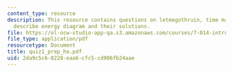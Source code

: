 ```yaml
---
content_type: resource
description: This resource contains questions on letmegothruin, time machine, protein,
  describe energy diagram and their solutions.
file: https://ol-ocw-studio-app-qa.s3.amazonaws.com/courses/7-014-introductory-biology-spring-2005/2da9c5c68228eaa6cfc5cd906fb24aae_quiz1_prep_ho.pdf
file_type: application/pdf
resourcetype: Document
title: quiz1_prep_ho.pdf
uid: 2da9c5c6-8228-eaa6-cfc5-cd906fb24aae
---
```

